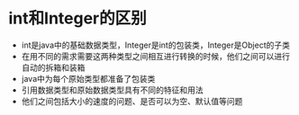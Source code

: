 # int和Integer的区别
- int是java中的基础数据类型，Integer是int的包装类，Integer是Object的子类
- 在用不同的需求需要这两种类型之间相互进行转换的时候，他们之间可以进行自动的拆箱和装箱
- java中为每个原始类型都准备了包装类
- 引用数据类型和原始数据类型具有不同的特征和用法
- 他们之间包括大小的速度的问题、是否可以为空、默认值等问题